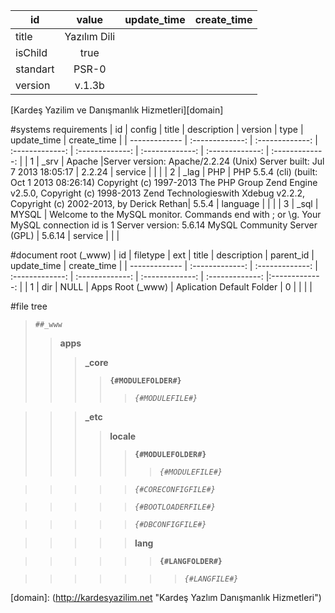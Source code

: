 <MTMarkdownOptions output='raw'>


| id | value | update_time | create_time |
| ------------- |:-------------: |:-------------: |:-------------: |
| title | Yazılım Dili|  | |
| isChild | true | | |
| standart | PSR-0 | | |
| version | v.1.3b | | |

[Kardeş Yazilim ve Danışmanlık Hizmetleri][domain]

#systems requirements
| id | config | title | description | version | type | update_time | create_time |
| ------------- | :-------------: | :-------------: | :-------------: | :-------------: | :-------------: | :-------------: | :-------------: |
| 1 | _srv | Apache |Server version: Apache/2.2.24 (Unix) Server built:   Jul  7 2013 18:05:17 | 2.2.24 | service | | |
| 2 | _lag | PHP | PHP 5.5.4 (cli) (built: Oct  1 2013 08:26:14) Copyright (c) 1997-2013 The PHP Group Zend Engine v2.5.0, Copyright (c) 1998-2013 Zend Technologieswith Xdebug v2.2.2, Copyright (c) 2002-2013, by Derick Rethan| 5.5.4 | language |  | |
| 3 | _sql | MYSQL | Welcome to the MySQL monitor.  Commands end with ; or \g. Your MySQL connection id is 1 Server version: 5.6.14 MySQL Community Server (GPL) | 5.6.14 | service | | |

#document root (_www)
| id | filetype | ext | title | description | parent_id | update_time | create_time |
| ------------- | :-------------: | :-------------: | :-------------: | :-------------: | :-------------: | :-------------: |:-------------: |
| 1 | dir | NULL | Apps Root (_www) | Aplication Default Folder | 0 | | | |

#file tree

>     ##_www
>> **apps**
>>> **_core**
>>>> **`{#MODULEFOLDER#}`**
>>>>> _`{#MODULEFILE#}`_

>>> **_etc**
>>>> **locale**
>>>>> **`{#MODULEFOLDER#}`**
>>>>>> _`{#MODULEFILE#}`_

>>>>> _`{#CORECONFIGFILE#}`_

>>>>> _`{#BOOTLOADERFILE#}`_

>>>>> _`{#DBCONFIGFILE#}`_

>>>>> **lang**

>>>>>> **`{#LANGFOLDER#}`**
 
>>>>>>> _`{#LANGFILE#}`_


[domain]: (http://kardesyazilim.net "Kardeş Yazlım Danışmanlık Hizmetleri")
</MTMarkdownOptions>